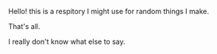 Hello! this is a respitory I might use for random things I make.

That's all.

I really don't know what else to say.
